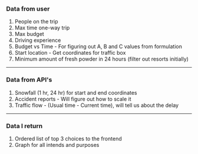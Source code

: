 ### Data from user

1. People on the trip 
2. Max time one-way trip
3. Max budget
4. Driving experience
5. Budget vs Time - For figuring out A, B and C values from formulation
6. Start location - Get coordinates for traffic box
7. Minimum amount of fresh powder in 24 hours (filter out resorts initially)
   
---

### Data from API's

1. Snowfall (1 hr, 24 hr) for start and end coordinates
2. Accident reports - Will figure out how to scale it
3. Traffic flow - (Usual time - Current time), will tell us about the delay

---
### Data I return

1. Ordered list of top 3 choices to the frontend
2. Graph for all intends and purposes
